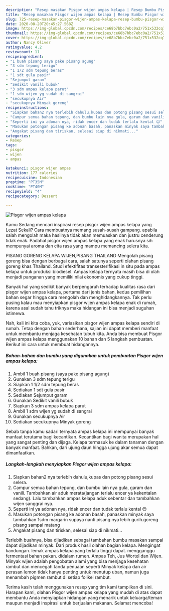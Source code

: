 ```yaml
---
description: "Resep masakan Pisgor wijen ampas kelapa | Resep Bumbu Pisgor wijen ampas kelapa Yang Mudah Dan Praktis"
title: "Resep masakan Pisgor wijen ampas kelapa | Resep Bumbu Pisgor wijen ampas kelapa Yang Mudah Dan Praktis"
slug: 725-resep-masakan-pisgor-wijen-ampas-kelapa-resep-bumbu-pisgor-wijen-ampas-kelapa-yang-mudah-dan-praktis
date: 2020-08-20T20:45:27.568Z
image: https://img-global.cpcdn.com/recipes/ce68b7bbc7ebc0a2/751x532cq70/pisgor-wijen-ampas-kelapa-foto-resep-utama.jpg
thumbnail: https://img-global.cpcdn.com/recipes/ce68b7bbc7ebc0a2/751x532cq70/pisgor-wijen-ampas-kelapa-foto-resep-utama.jpg
cover: https://img-global.cpcdn.com/recipes/ce68b7bbc7ebc0a2/751x532cq70/pisgor-wijen-ampas-kelapa-foto-resep-utama.jpg
author: Nancy Oliver
ratingvalue: 4.2
reviewcount: 11
recipeingredient:
- "1 buah pisang saya pake pisang agung"
- "3 sdm tepung terigu"
- "1 1/2 sdm tepung beras"
- "1 sdt gula pasir"
- "Sejumput garam"
- "Sedikit vanili bubuk"
- "3 sdm ampas kelapa parut"
- "1 sdm wijen yg sudah di sangrai"
- "secukupnya Air"
- "secukupnya Minyak goreng"
recipeinstructions:
- "Siapkan bahan2 nya terlebih dahulu,kupas dan potong pisang sesui selera."
- "Campur semua bahan tepung, dan bumbu lain nya gula, garam dan vanili. Tambahkan air aduk merata(jangan terlalu encer ya kekentalan sedang). Lalu tambahkan ampas kelapa aduk sebentar dan tambahkan wijen sanggrai nya."
- "Seperti ini ya adonan nya, ridak encer dan tudak terlalu kental 😊"
- "Masukan potongan pisang ke adonan basah, panaskan minyak saya tambahkan 1sdm margarin supaya nanti pisang nya lebih gurih.goreng pisang sampai matang"
- "Angakat pisang dan tiriskan, selesai siap di nikmati..."
categories:
- Resep
tags:
- pisgor
- wijen
- ampas

katakunci: pisgor wijen ampas 
nutrition: 177 calories
recipecuisine: Indonesian
preptime: "PT35M"
cooktime: "PT40M"
recipeyield: "4"
recipecategory: Dessert

---
```



![Pisgor wijen ampas kelapa](https://img-global.cpcdn.com/recipes/ce68b7bbc7ebc0a2/751x532cq70/pisgor-wijen-ampas-kelapa-foto-resep-utama.jpg)

Kamu Sedang mencari inspirasi resep pisgor wijen ampas kelapa yang Lezat Sekali? Cara membuatnya memang susah-susah gampang. apabila salah mengolah maka hasilnya tidak akan memuaskan dan justru cenderung tidak enak. Padahal pisgor wijen ampas kelapa yang enak harusnya sih mempunyai aroma dan cita rasa yang mampu memancing selera kita.

PISANG GORENG KELAPA WIJEN,PISANG THAILAND Mengolah pisang goreng bisa dengan berbagai cara, salah satunya seperti olahan pisang goreng khas Thailand. Studi efektifitas transesterifikasi in situ pada ampas kelapa untuk produksi biodiesel. Ampas kelapa ternyata masih bisa di olah menjadi panganan yang memiliki nilai ekonomis yang cukup tinggi.

Banyak hal yang sedikit banyak berpengaruh terhadap kualitas rasa dari pisgor wijen ampas kelapa, pertama dari jenis bahan, kedua pemilihan bahan segar hingga cara mengolah dan menghidangkannya. Tak perlu pusing kalau mau menyiapkan pisgor wijen ampas kelapa enak di rumah, karena asal sudah tahu triknya maka hidangan ini bisa menjadi suguhan istimewa.


Nah, kali ini kita coba, yuk, variasikan pisgor wijen ampas kelapa sendiri di rumah. Tetap dengan bahan sederhana, sajian ini dapat memberi manfaat untuk membantu menjaga kesehatan tubuh kita. Anda bisa membuat Pisgor wijen ampas kelapa menggunakan 10 bahan dan 5 langkah pembuatan. Berikut ini cara untuk membuat hidangannya.

<!--inarticleads1-->

##### Bahan-bahan dan bumbu yang digunakan untuk pembuatan Pisgor wijen ampas kelapa:

1. Ambil 1 buah pisang (saya pake pisang agung)
1. Gunakan 3 sdm tepung terigu
1. Siapkan 1 1/2 sdm tepung beras
1. Sediakan 1 sdt gula pasir
1. Sediakan Sejumput garam
1. Gunakan Sedikit vanili bubuk
1. Siapkan 3 sdm ampas kelapa parut
1. Ambil 1 sdm wijen yg sudah di sangrai
1. Gunakan secukupnya Air
1. Sediakan secukupnya Minyak goreng


Sebab tanpa kamu sadari ternyata ampas kelapa ini mempunyai banyak manfaat terutama bagi kecantikan. Kecantikan bagi wanita merupakan hal yang sangat penting dan dijaga. Kelapa termasuk ke dalam tanaman dengan banyak manfaat. Bahkan, dari ujung daun hingga ujung akar semua dapat dimanfaatkan. 

<!--inarticleads2-->

##### Langkah-langkah menyiapkan Pisgor wijen ampas kelapa:

1. Siapkan bahan2 nya terlebih dahulu,kupas dan potong pisang sesui selera.
1. Campur semua bahan tepung, dan bumbu lain nya gula, garam dan vanili. Tambahkan air aduk merata(jangan terlalu encer ya kekentalan sedang). Lalu tambahkan ampas kelapa aduk sebentar dan tambahkan wijen sanggrai nya.
1. Seperti ini ya adonan nya, ridak encer dan tudak terlalu kental 😊
1. Masukan potongan pisang ke adonan basah, panaskan minyak saya tambahkan 1sdm margarin supaya nanti pisang nya lebih gurih.goreng pisang sampai matang
1. Angakat pisang dan tiriskan, selesai siap di nikmati...


Terlebih buahnya, bisa dijadikan sebagai tambahan bumbu masakan sampai dapat dijadikan minyak. Dari produk hasil olahan bagian kelapa. Mengingat kandungan. lemak ampas kelapa yang terlalu tinggi dapat. mengganggu fermentasi bahan pakan. didalam rumen. Ampas Teh, Jus Wortel dan Wijen. Minyak wijen adalah pengobatan alami yang bisa menjaga kesehatan rambut dan mencegah tanda penuaan seperti Minyak kelapa dan air perasan lemon tidak hanya penting untuk menutup uban, namun juga menambah pigmen rambut di setiap folikel rambut. 

Terima kasih telah menggunakan resep yang tim kami tampilkan di sini. Harapan kami, olahan Pisgor wijen ampas kelapa yang mudah di atas dapat membantu Anda menyiapkan hidangan yang menarik untuk keluarga/teman maupun menjadi inspirasi untuk berjualan makanan. Selamat mencoba!
